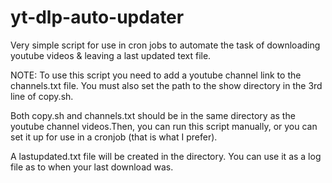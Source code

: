 # yt-dlp-auto-updater
Very simple script for use in cron jobs to automate the task of downloading youtube videos &amp; leaving a last updated text file.

NOTE:
To use this script you need to add a youtube channel link to the channels.txt file. 
You must also set the path to the show directory in the 3rd line of copy.sh.

Both copy.sh and channels.txt should be in the same directory as the youtube channel videos.Then, you can run this script manually, or you can set it up for use in a cronjob (that is what I prefer).

A lastupdated.txt file will be created in the directory. You can use it as a log file as to when your last download was.
